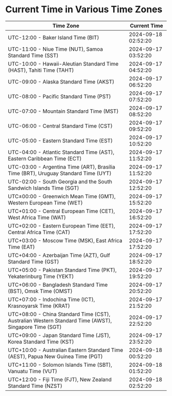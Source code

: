 # Current Time in Various Time Zones

| Time Zone | Current Time |
|-----------|--------------|
| UTC-12:00 - Baker Island Time (BIT) | 2024-09-18 02:52:20 |
| UTC-11:00 - Niue Time (NUT), Samoa Standard Time (SST) | 2024-09-17 03:52:20 |
| UTC-10:00 - Hawaii-Aleutian Standard Time (HAST), Tahiti Time (TAHT) | 2024-09-17 04:52:20 |
| UTC-09:00 - Alaska Standard Time (AKST) | 2024-09-17 06:52:20 |
| UTC-08:00 - Pacific Standard Time (PST) | 2024-09-17 07:52:20 |
| UTC-07:00 - Mountain Standard Time (MST) | 2024-09-17 08:52:20 |
| UTC-06:00 - Central Standard Time (CST) | 2024-09-17 09:52:20 |
| UTC-05:00 - Eastern Standard Time (EST) | 2024-09-17 10:52:20 |
| UTC-04:00 - Atlantic Standard Time (AST), Eastern Caribbean Time (ECT) | 2024-09-17 11:52:20 |
| UTC-03:00 - Argentina Time (ART), Brasília Time (BRT), Uruguay Standard Time (UYT) | 2024-09-17 11:52:20 |
| UTC-02:00 - South Georgia and the South Sandwich Islands Time (SGT) | 2024-09-17 12:52:20 |
| UTC±00:00 - Greenwich Mean Time (GMT), Western European Time (WET) | 2024-09-17 15:52:20 |
| UTC+01:00 - Central European Time (CET), West Africa Time (WAT) | 2024-09-17 16:52:20 |
| UTC+02:00 - Eastern European Time (EET), Central Africa Time (CAT) | 2024-09-17 17:52:20 |
| UTC+03:00 - Moscow Time (MSK), East Africa Time (EAT) | 2024-09-17 17:52:20 |
| UTC+04:00 - Azerbaijan Time (AZT), Gulf Standard Time (GST) | 2024-09-17 18:52:20 |
| UTC+05:00 - Pakistan Standard Time (PKT), Yekaterinburg Time (YEKT) | 2024-09-17 19:52:20 |
| UTC+06:00 - Bangladesh Standard Time (BST), Omsk Time (OMST) | 2024-09-17 20:52:20 |
| UTC+07:00 - Indochina Time (ICT), Krasnoyarsk Time (KRAT) | 2024-09-17 21:52:20 |
| UTC+08:00 - China Standard Time (CST), Australian Western Standard Time (AWST), Singapore Time (SGT) | 2024-09-17 22:52:20 |
| UTC+09:00 - Japan Standard Time (JST), Korea Standard Time (KST) | 2024-09-17 23:52:20 |
| UTC+10:00 - Australian Eastern Standard Time (AEST), Papua New Guinea Time (PGT) | 2024-09-18 00:52:20 |
| UTC+11:00 - Solomon Islands Time (SBT), Vanuatu Time (VUT) | 2024-09-18 01:52:20 |
| UTC+12:00 - Fiji Time (FJT), New Zealand Standard Time (NZST) | 2024-09-18 02:52:20 |
